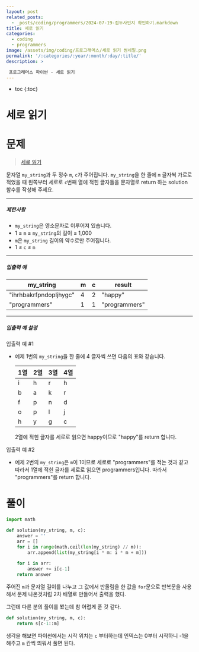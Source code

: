 ```yaml
---
layout: post
related_posts: 
  - _posts/coding/programmers/2024-07-19-접두사인지 확인하기.markdown
title: 세로 읽기
categories:
  - coding
  - programmers
image: /assets/img/coding/프로그래머스/세로 읽기 썸네일.png
permalink: '/:categories/:year/:month/:day/:title/'
description: >

 프로그래머스 파이썬 - 세로 읽기
---
```


* toc
{:toc}

# 세로 읽기

# 문제

> <a href="https://school.programmers.co.kr/learn/courses/30/lessons/181904">세로 읽기</a>

문자열 `my_string`과 두 정수 `m`, `c`가 주어집니다. `my_string`을 한 줄에 `m` 글자씩 가로로 적었을 때 왼쪽부터 세로로 `c`번째 열에 적힌 글자들을 문자열로 return 하는 solution 함수를 작성해 주세요.

---

##### 제한사항

[](https://github.com/springhana/CodingTest_python/edit/master/%ED%94%84%EB%A1%9C%EA%B7%B8%EB%9E%98%EB%A8%B8%EC%8A%A4/0/181904.%E2%80%85%EC%84%B8%EB%A1%9C%E2%80%85%EC%9D%BD%EA%B8%B0/README.md#%EC%A0%9C%ED%95%9C%EC%82%AC%ED%95%AD)

- `my_string`은 영소문자로 이루어져 있습니다.
- 1 ≤ `m` ≤ `my_string`의 길이 ≤ 1,000
- `m`은 `my_string` 길이의 약수로만 주어집니다.
- 1 ≤ `c` ≤ `m`

---

##### 입출력 예

[](https://github.com/springhana/CodingTest_python/edit/master/%ED%94%84%EB%A1%9C%EA%B7%B8%EB%9E%98%EB%A8%B8%EC%8A%A4/0/181904.%E2%80%85%EC%84%B8%EB%A1%9C%E2%80%85%EC%9D%BD%EA%B8%B0/README.md#%EC%9E%85%EC%B6%9C%EB%A0%A5-%EC%98%88)

|my_string|m|c|result|
|---|---|---|---|
|"ihrhbakrfpndopljhygc"|4|2|"happy"|
|"programmers"|1|1|"programmers"|

---

##### 입출력 예 설명

[](https://github.com/springhana/CodingTest_python/edit/master/%ED%94%84%EB%A1%9C%EA%B7%B8%EB%9E%98%EB%A8%B8%EC%8A%A4/0/181904.%E2%80%85%EC%84%B8%EB%A1%9C%E2%80%85%EC%9D%BD%EA%B8%B0/README.md#%EC%9E%85%EC%B6%9C%EB%A0%A5-%EC%98%88-%EC%84%A4%EB%AA%85)

입출력 예 #1

- 예제 1번의 `my_string`을 한 줄에 4 글자씩 쓰면 다음의 표와 같습니다.
    
    |1열|2열|3열|4열|
    |---|---|---|---|
    |i|h|r|h|
    |b|a|k|r|
    |f|p|n|d|
    |o|p|l|j|
    |h|y|g|c|
    
    2열에 적힌 글자를 세로로 읽으면 happy이므로 "happy"를 return 합니다.
    

입출력 예 #2

- 예제 2번의 `my_string`은 `m`이 1이므로 세로로 "programmers"를 적는 것과 같고 따라서 1열에 적힌 글자를 세로로 읽으면 programmers입니다. 따라서 "programmers"를 return 합니다.

# 풀이

```python
import math

def solution(my_string, m, c):
    answer = ''
    arr = []
    for i in range(math.ceil(len(my_string) // m)):
        arr.append(list(my_string[i * m: i * m + m]))
    
    for i in arr:
        answer += i[c-1]
    return answer
```

주어진 `m`과 문자열 길이를 나누고 그 값에서 반올림을 한 값을 `for`문으로 반복문을 사용해서 문제 나온것처럼 2차 배열로 만들어서 출력을 했다.

그런데 다른 분의 풀이를 봤는데 참 어렵게 푼 것 같다.

```python
def solution(my_string, m, c):
    return s[c-1::m]
```

생각을 해보면 파이썬에서는 시작 위치는 `c` 부터하는데 인덱스는 0부터 시작하니 -1을 해주고 `m` 칸씩 띄워서 풀면 된다.